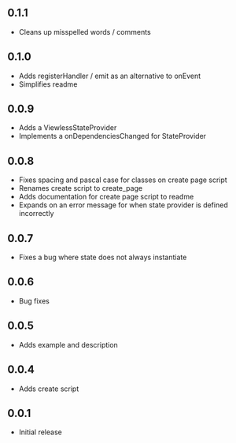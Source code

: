 ## 0.1.1

-   Cleans up misspelled words / comments

## 0.1.0

-   Adds registerHandler / emit as an alternative to onEvent
-   Simplifies readme

## 0.0.9

-   Adds a ViewlessStateProvider
-   Implements a onDependenciesChanged for StateProvider

## 0.0.8

-   Fixes spacing and pascal case for classes on create page script
-   Renames create script to create_page
-   Adds documentation for create page script to readme
-   Expands on an error message for when state provider is defined incorrectly

## 0.0.7

-   Fixes a bug where state does not always instantiate

## 0.0.6

-   Bug fixes

## 0.0.5

-   Adds example and description

## 0.0.4

-   Adds create script

## 0.0.1

-   Initial release
